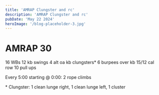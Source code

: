 ```yaml
---
title: 'AMRAP Clungster and rc'
description: 'AMRAP Clungster and rc'
pubDate: 'May 22 2024'
heroImage: '/blog-placeholder-3.jpg'
---
```

# AMRAP 30
16 WBs
12 kb swings
4 alt oa kb clungsters*
6 burpees over kb 
15/12 cal row
10 pull ups 


Every 5:00 starting @ 0:00:
2 rope climbs

\* Clungster: 1 clean lunge right, 1 clean lunge left, 1 cluster
